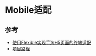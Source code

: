 # Mobile适配

## 参考

- [使用Flexible实现手淘H5页面的终端适配](https://github.com/amfe/article/issues/17)
- [项目路径](https://github.com/amfe/lib-flexible)
